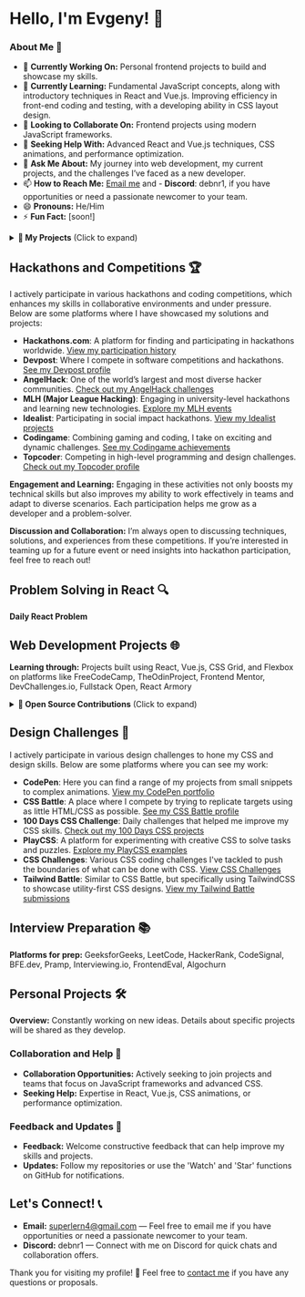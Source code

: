 # Hello, I'm Evgeny! 👋

### About Me 📖
- 🔭 **Currently Working On:** Personal frontend projects to build and showcase my skills.
- 🌱 **Currently Learning:** Fundamental JavaScript concepts, along with introductory techniques in React and Vue.js. Improving efficiency in front-end coding and testing, with a developing ability in CSS layout design.
- 👯 **Looking to Collaborate On:** Frontend projects using modern JavaScript frameworks.
- 🤔 **Seeking Help With:** Advanced React and Vue.js techniques, CSS animations, and performance optimization.
- 💬 **Ask Me About:** My journey into web development, my current projects, and the challenges I’ve faced as a new developer.
- 📫 **How to Reach Me:** [Email me](mailto:superlern4@gmail.com) and - **Discord**: debnr1, if you have opportunities or need a passionate newcomer to your team.
- 😄 **Pronouns:** He/Him
- ⚡ **Fun Fact:** [soon!]

<details>
<summary><strong>🚀 My Projects</strong> (Click to expand)</summary>
<br>

## Coding Challenges 🧩

I engage in various coding platforms to sharpen my algorithmic skills and master different programming languages. Here's where you can see my challenge solutions and coding progress:

**Platforms:**
- [CodeWars](https://www.codewars.com/users/Der12kl/stats) - View my profile and badges.
- [LeetCode](https://leetcode.com/Der12kl/) - Focused on data structures and algorithms.
- [HackerRank](https://www.hackerrank.com/profile/superlern4) - Diverse challenges from basic programming to competitive coding.
- [TopCoder](https://profiles.topcoder.com/febndi) - Participating in competitive programming contests.
- [Exercism](https://exercism.org/profiles/Kertoind) - Mastery through practice and mentor feedback.
- [Codingame](https://www.codingame.com/profile/1c97cad5c511878428066939111596475995055) - Enhancing skills in a gamified environment.
- [Codesignal](https://app.codesignal.com/profile/der12kl/) - Regular challenges to improve coding efficiency.

## Featured Challenges

### CodeWars
- **Sum Mixed Array** - A simple yet illustrative challenge from CodeWars where I demonstrate how to handle mixed data types in an array to perform arithmetic operations. Check out the [detailed solution](https://github.com/Der12kl/CodingChallenges/CodeWars/Sum%20Mixed%20Array.js).

### LeetCode

### HackerRank

### TopCoder

### Exercism

### Codingame

### Codesignal

**Contribution:**
Feel free to explore the [CodingChallenges directory](https://github.com/Der12kl/CodingChallenges) where I keep all my solutions. Your contributions, suggestions, or issues are always welcome!

**Discuss & Collaborate:**
If you're interested in discussing any challenge or have a query, don't hesitate to reach out. Let's push each other to achieve more!

</details>

## Hackathons and Competitions 🏆
I actively participate in various hackathons and coding competitions, which enhances my skills in collaborative environments and under pressure. Below are some platforms where I have showcased my solutions and projects:

- **Hackathons.com**: A platform for finding and participating in hackathons worldwide. [View my participation history](#)
- **Devpost**: Where I compete in software competitions and hackathons. [See my Devpost profile](#)
- **AngelHack**: One of the world’s largest and most diverse hacker communities. [Check out my AngelHack challenges](#)
- **MLH (Major League Hacking)**: Engaging in university-level hackathons and learning new technologies. [Explore my MLH events](#)
- **Idealist**: Participating in social impact hackathons. [View my Idealist projects](#)
- **Codingame**: Combining gaming and coding, I take on exciting and dynamic challenges. [See my Codingame achievements](#)
- **Topcoder**: Competing in high-level programming and design challenges. [Check out my Topcoder profile](#)

**Engagement and Learning:**
Engaging in these activities not only boosts my technical skills but also improves my ability to work effectively in teams and adapt to diverse scenarios. Each participation helps me grow as a developer and a problem-solver.

**Discussion and Collaboration:**
I’m always open to discussing techniques, solutions, and experiences from these competitions. If you’re interested in teaming up for a future event or need insights into hackathon participation, feel free to reach out!

</details>

## Problem Solving in React 🔍
**Daily React Problem**

## Web Development Projects 🌐
**Learning through:** Projects built using React, Vue.js, CSS Grid, and Flexbox on platforms like FreeCodeCamp, TheOdinProject, Frontend Mentor, DevChallenges.io, Fullstack Open, React Armory

<details>
<summary><strong>🤝 Open Source Contributions</strong> (Click to expand)</summary>
<br>
I enjoy participating in open source projects. Here are some of the projects I've contributed to:

### Portfolio-1

I have been actively contributing to improving the [shaurya35/Portfolio-1](https://github.com/shaurya35/Portfolio-1), a project focused on demonstrating advanced CSS techniques and responsive design. Here are some of my contributions:

- **[Refactor Image Gallery CSS for Enhanced Responsiveness](https://github.com/shaurya35/Portfolio-1/pull/2)** - I redesigned the CSS for the image gallery to enhance its responsiveness. This pull request was particularly challenging due to the complex interactions between various CSS properties. Although it was eventually closed with unmerged commits, the process provided a deep dive into responsive design principles. (Project: [shaurya35/Portfolio-1](https://github.com/shaurya35/Portfolio-1))
- **[Refactor and Enhance Website Layout and Style](https://github.com/shaurya35/Portfolio-1/pull/3)** - This successful merge made significant improvements to the website's layout and style, emphasizing cleaner, semantic HTML and more efficient CSS. The changes have greatly improved the site's usability and visual appeal.

**Technologies Used:**
- HTML
- CSS
- Image Optimization Techniques

Here's a quick glimpse into the website refactor:
[![Website Refactor Glimpse](https://shauryacreativefolio.netlify.app/)](https://shauryacreativefolio.netlify.app/#skills)

You can view my fork of the project [here](https://github.com/Der12kl/Portfolio-1).

Feel free to check out these repositories to see the work I've contributed towards improving existing projects. I am always open to feedback and collaborative opportunities.
</details>

## Design Challenges 🎨
I actively participate in various design challenges to hone my CSS and design skills. Below are some platforms where you can see my work:
- **CodePen**: Here you can find a range of my projects from small snippets to complex animations. [View my CodePen portfolio](#)
- **CSS Battle**: A place where I compete by trying to replicate targets using as little HTML/CSS as possible. [See my CSS Battle profile](#)
- **100 Days CSS Challenge**: Daily challenges that helped me improve my CSS skills. [Check out my 100 Days CSS projects](#)
- **PlayCSS**: A platform for experimenting with creative CSS to solve tasks and puzzles. [Explore my PlayCSS examples](#)
- **CSS Challenges**: Various CSS coding challenges I've tackled to push the boundaries of what can be done with CSS. [View CSS Challenges](#)
- **Tailwind Battle**: Similar to CSS Battle, but specifically using TailwindCSS to showcase utility-first CSS designs. [View my Tailwind Battle submissions](#)

</details>

## Interview Preparation 📚
**Platforms for prep:** GeeksforGeeks, LeetCode, HackerRank, CodeSignal, BFE.dev, Pramp, Interviewing.io, FrontendEval, Algochurn

## Personal Projects 🛠️
**Overview:** Constantly working on new ideas. Details about specific projects will be shared as they develop.

</details>

</details>

### Collaboration and Help 🤲
- **Collaboration Opportunities:** Actively seeking to join projects and teams that focus on JavaScript frameworks and advanced CSS.
- **Seeking Help:** Expertise in React, Vue.js, CSS animations, or performance optimization.

### Feedback and Updates 🔄
- **Feedback:** Welcome constructive feedback that can help improve my skills and projects.
- **Updates:** Follow my repositories or use the 'Watch' and 'Star' functions on GitHub for notifications.

## Let's Connect! 📞
- **Email:** [superlern4@gmail.com](mailto:superlern4@gmail.com) — Feel free to email me if you have opportunities or need a passionate newcomer to your team.
- **Discord:** debnr1 — Connect with me on Discord for quick chats and collaboration offers.

Thank you for visiting my profile! 🙏 Feel free to [contact me](mailto:superlern4@gmail.com) if you have any questions or proposals.
